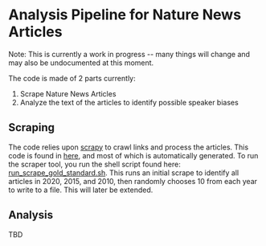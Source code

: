 # Analysis Pipeline for Nature News Articles

Note: This is currently a work in progress -- many things will change and may also be undocumented at this moment.

The code is made of 2 parts currently: 
1. Scrape Nature News Articles
2. Analyze the text of the articles to identify possible speaker biases

## Scraping
  
The code relies upon [scrapy](https://docs.scrapy.org/en/latest/index.html) to crawl links and process the articles.
  This code is found in [here](https://github.com/nrosed/nature_news_disparities/tree/main/nature_news_scraper), and most of which is automatically generated.
  To run the scraper tool, you run the shell script found here: [run_scrape_gold_standard.sh](https://github.com/nrosed/nature_news_disparities/blob/main/nature_news_scraper/run_scrape_gold_standard.sh).
  This runs an initial scrape to identify all articles in 2020, 2015, and 2010, then randomly chooses 10 from each year to write to a file. 
  This will later be extended.
  
## Analysis
  
  TBD

